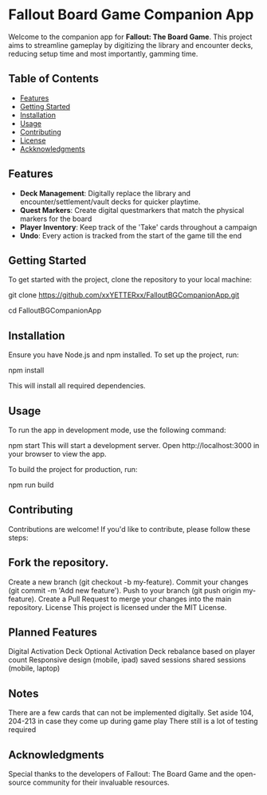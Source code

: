 # Fallout Board Game Companion App

Welcome to the companion app for **Fallout: The Board Game**. This project aims to streamline gameplay by digitizing the library and encounter decks, reducing setup time and most importantly, gamming time.

## Table of Contents
- [Features](#features)
- [Getting Started](#getting-started)
- [Installation](#installation)
- [Usage](#usage)
- [Contributing](#contributing)
- [License](#license)
- [Ackknowledgments](#acknowledgments)

## Features
- **Deck Management**: Digitally replace the library and encounter/settlement/vault decks for quicker playtime.
- **Quest Markers**: Create digital questmarkers that match the physical markers for the board
- **Player Inventory**: Keep track of the 'Take' cards throughout a campaign
-  **Undo**: Every action is tracked from the start of the game till the end

## Getting Started
To get started with the project, clone the repository to your local machine:

git clone https://github.com/xxYETTERxx/FalloutBGCompanionApp.git

cd FalloutBGCompanionApp

## Installation
Ensure you have Node.js and npm installed. To set up the project, run:

npm install

This will install all required dependencies.

## Usage
To run the app in development mode, use the following command:

npm start
This will start a development server.
Open http://localhost:3000 in your browser to view the app.

To build the project for production, run:

npm run build

## Contributing
Contributions are welcome! If you'd like to contribute, please follow these steps:

## Fork the repository.
Create a new branch (git checkout -b my-feature).
Commit your changes (git commit -m 'Add new feature').
Push to your branch (git push origin my-feature).
Create a Pull Request to merge your changes into the main repository.
License
This project is licensed under the MIT License.

## Planned Features
Digital Activation Deck
Optional Activation Deck rebalance based on player count
Responsive design (mobile, ipad)
saved sessions
shared sessions (mobile, laptop)

## Notes
There are a few cards that can not be implemented digitally. Set aside 104, 204-213 in case they come up during game play
There still is a lot of testing required



## Acknowledgments
Special thanks to the developers of Fallout: The Board Game and the open-source community for their invaluable resources.
